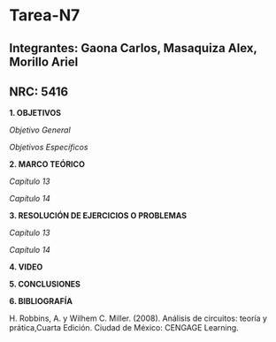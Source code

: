 # Tarea-N7
## Integrantes: Gaona Carlos, Masaquiza Alex, Morillo Ariel
## NRC: 5416

**1. OBJETIVOS**

_Objetivo General_

_Objetivos Específicos_

**2. MARCO TEÓRICO**

_Capítulo 13_

_Capítulo 14_

**3. RESOLUCIÓN DE EJERCICIOS O PROBLEMAS**

_Capítulo 13_

_Capítulo 14_

**4. VIDEO** 

**5. CONCLUSIONES**

**6. BIBLIOGRAFÍA**

H. Robbins, A. y Wilhem C. Miller. (2008). Análisis de circuitos: teoría y prática,Cuarta Edición. Ciudad de México: CENGAGE Learning.














